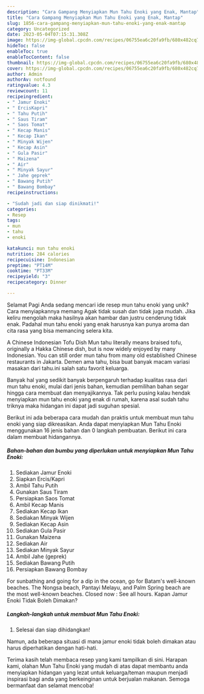```yaml
---
description: "Cara Gampang Menyiapkan Mun Tahu Enoki yang Enak, Mantap"
title: "Cara Gampang Menyiapkan Mun Tahu Enoki yang Enak, Mantap"
slug: 1856-cara-gampang-menyiapkan-mun-tahu-enoki-yang-enak-mantap
category: Uncategorized
date: 2023-05-04T07:15:31.308Z
image: https://img-global.cpcdn.com/recipes/06755ea6c20fa9fb/680x482cq70/mun-tahu-enoki-foto-resep-utama.jpg
hideToc: false
enableToc: true
enableTocContent: false
thumbnail: https://img-global.cpcdn.com/recipes/06755ea6c20fa9fb/680x482cq70/mun-tahu-enoki-foto-resep-utama.jpg
cover: https://img-global.cpcdn.com/recipes/06755ea6c20fa9fb/680x482cq70/mun-tahu-enoki-foto-resep-utama.jpg
author: Admin
authorAv: notfound
ratingvalue: 4.3
reviewcount: 11
recipeingredient:
- " Jamur Enoki"
- " ErcisKapri"
- " Tahu Putih"
- " Saus Tiram"
- " Saos Tomat"
- " Kecap Manis"
- " Kecap Ikan"
- " Minyak Wijen"
- " Kecap Asin"
- " Gula Pasir"
- " Maizena"
- " Air"
- " Minyak Sayur"
- " Jahe geprek"
- " Bawang Putih"
- " Bawang Bombay"
recipeinstructions:

- "Sudah jadi dan siap dinikmati!"
categories:
- Resep
tags:
- mun
- tahu
- enoki

katakunci: mun tahu enoki 
nutrition: 284 calories
recipecuisine: Indonesian
preptime: "PT14M"
cooktime: "PT33M"
recipeyield: "3"
recipecategory: Dinner

---
```



Selamat Pagi Anda sedang mencari ide resep mun tahu enoki yang unik? Cara menyiapkannya memang Agak tidak susah dan tidak juga mudah. Jika keliru mengolah maka hasilnya akan hambar dan justru cenderung tidak enak. Padahal mun tahu enoki yang enak harusnya kan punya aroma dan cita rasa yang bisa memancing selera kita.


A Chinese Indonesian Tofu Dish Mun tahu literally means braised tofu, originally a Hakka Chinese dish, but is now widely enjoyed by many Indonesian. You can still order mun tahu from many old established Chinese restaurants in Jakarta. Demen ama tahu, bisa buat banyak macam variasi masakan dari tahu.ini salah satu favorit keluarga.

Banyak hal yang sedikit banyak berpengaruh terhadap kualitas rasa dari mun tahu enoki, mulai dari jenis bahan, kemudian pemilihan bahan segar hingga cara membuat dan menyajikannya. Tak perlu pusing kalau hendak menyiapkan mun tahu enoki yang enak di rumah, karena asal sudah tahu triknya maka hidangan ini dapat jadi suguhan spesial.


Berikut ini ada beberapa cara mudah dan praktis untuk membuat mun tahu enoki yang siap dikreasikan. Anda dapat menyiapkan Mun Tahu Enoki menggunakan 16 jenis bahan dan 0 langkah pembuatan. Berikut ini cara dalam membuat hidangannya.

<!--inarticleads1-->

##### Bahan-bahan dan bumbu yang diperlukan untuk menyiapkan Mun Tahu Enoki:

1. Sediakan  Jamur Enoki
1. Siapkan  Ercis/Kapri
1. Ambil  Tahu Putih
1. Gunakan  Saus Tiram
1. Persiapkan  Saos Tomat
1. Ambil  Kecap Manis
1. Sediakan  Kecap Ikan
1. Sediakan  Minyak Wijen
1. Sediakan  Kecap Asin
1. Sediakan  Gula Pasir
1. Gunakan  Maizena
1. Sediakan  Air
1. Sediakan  Minyak Sayur
1. Ambil  Jahe (geprek)
1. Sediakan  Bawang Putih
1. Persiapkan  Bawang Bombay


For sunbathing and going for a dip in the ocean, go for Batam&#39;s well-known beaches. The Nongsa beach, Pantayi Melayu, and Palm Spring beach are the most well-known beaches. Closed now : See all hours. Kapan Jamur Enoki Tidak Boleh Dimakan? 

<!--inarticleads2-->

##### Langkah-langkah untuk membuat Mun Tahu Enoki:


1. Selesai dan siap dihidangkan!

Namun, ada beberapa situasi di mana jamur enoki tidak boleh dimakan atau harus diperhatikan dengan hati-hati. 

Terima kasih telah membaca resep yang kami tampilkan di sini. Harapan kami, olahan Mun Tahu Enoki yang mudah di atas dapat membantu anda menyiapkan hidangan yang lezat untuk keluarga/teman maupun menjadi inspirasi bagi anda yang berkeinginan untuk berjualan makanan. Semoga bermanfaat dan selamat mencoba!
